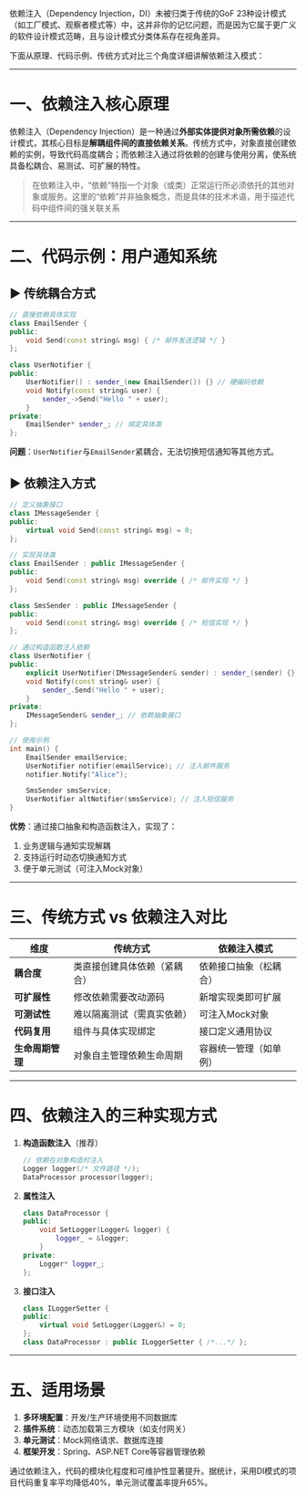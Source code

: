 依赖注入（Dependency Injection，DI）未被归类于传统的GoF 23种设计模式（如工厂模式、观察者模式等）中，这并非你的记忆问题，而是因为它属于更广义的软件设计模式范畴，且与设计模式分类体系存在视角差异。

下面从原理、代码示例、传统方式对比三个角度详细讲解依赖注入模式：

---
# 一、依赖注入核心原理
依赖注入（Dependency Injection）是一种通过**外部实体提供对象所需依赖**的设计模式，其核心目标是**解耦组件间的直接依赖关系**。传统方式中，对象直接创建依赖的实例，导致代码高度耦合；而依赖注入通过将依赖的创建与使用分离，使系统具备松耦合、易测试、可扩展的特性。

>在依赖注入中，“依赖”特指一个对象（或类）正常运行所必须依托的其他对象或服务。这里的“依赖”并非抽象概念，而是具体的技术术语，用于描述代码中组件间的强关联关系

---
# 二、代码示例：用户通知系统
## ▶ 传统耦合方式
```cpp
// 直接依赖具体实现
class EmailSender {
public:
    void Send(const string& msg) { /* 邮件发送逻辑 */ }
};

class UserNotifier {
public:
    UserNotifier() : sender_(new EmailSender()) {} // 硬编码依赖
    void Notify(const string& user) {
        sender_->Send("Hello " + user);
    }
private:
    EmailSender* sender_; // 绑定具体类
};
```
**问题**：`UserNotifier`与`EmailSender`紧耦合，无法切换短信通知等其他方式。

## ▶ 依赖注入方式
```cpp
// 定义抽象接口
class IMessageSender {
public:
    virtual void Send(const string& msg) = 0;
};

// 实现具体类
class EmailSender : public IMessageSender {
public:
    void Send(const string& msg) override { /* 邮件实现 */ }
};

class SmsSender : public IMessageSender {
public:
    void Send(const string& msg) override { /* 短信实现 */ }
};

// 通过构造函数注入依赖
class UserNotifier {
public:
    explicit UserNotifier(IMessageSender& sender) : sender_(sender) {}
    void Notify(const string& user) {
        sender_.Send("Hello " + user);
    }
private:
    IMessageSender& sender_; // 依赖抽象接口
};

// 使用示例
int main() {
    EmailSender emailService;
    UserNotifier notifier(emailService); // 注入邮件服务
    notifier.Notify("Alice");

    SmsSender smsService;
    UserNotifier altNotifier(smsService); // 注入短信服务
}
```
**优势**：通过接口抽象和构造函数注入，实现了：
1. 业务逻辑与通知实现解耦
2. 支持运行时动态切换通知方式
3. 便于单元测试（可注入Mock对象）

---
# 三、传统方式 vs 依赖注入对比
| 维度               | 传统方式                    | 依赖注入模式                |
|--------------------|---------------------------|---------------------------|
| **耦合度**         | 类直接创建具体依赖（紧耦合） | 依赖接口抽象（松耦合）  |
| **可扩展性**       | 修改依赖需要改动源码        | 新增实现类即可扩展     |
| **可测试性**       | 难以隔离测试（需真实依赖）  | 可注入Mock对象         |
| **代码复用**       | 组件与具体实现绑定          | 接口定义通用协议       |
| **生命周期管理**   | 对象自主管理依赖生命周期    | 容器统一管理（如单例）|

---
# 四、依赖注入的三种实现方式
1. **构造函数注入**（推荐）
   ```cpp
   // 依赖在对象构造时注入
   Logger logger(/* 文件路径 */);
   DataProcessor processor(logger);
   ```
2. **属性注入**
   ```cpp
   class DataProcessor {
   public:
       void SetLogger(Logger& logger) { 
           logger_ = &logger;
       }
   private:
       Logger* logger_;
   };
   ```
3. **接口注入**
   ```cpp
   class ILoggerSetter {
   public:
       virtual void SetLogger(Logger&) = 0;
   };
   class DataProcessor : public ILoggerSetter { /*...*/ };
   ```

---
# 五、适用场景
1. **多环境配置**：开发/生产环境使用不同数据库
2. **插件系统**：动态加载第三方模块（如支付网关）
3. **单元测试**：Mock网络请求、数据库连接
4. **框架开发**：Spring、ASP.NET Core等容器管理依赖

通过依赖注入，代码的模块化程度和可维护性显著提升。据统计，采用DI模式的项目代码重复率平均降低40%，单元测试覆盖率提升65%。